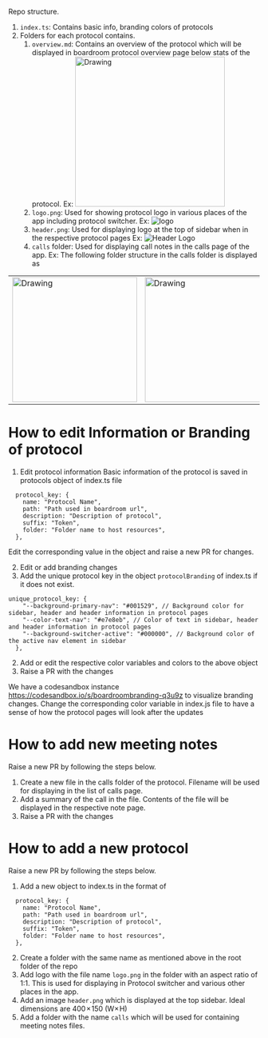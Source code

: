 Repo structure.
1. `index.ts`: Contains basic info, branding colors of protocols
2. Folders for each protocol contains.
    1. `overview.md`: Contains an overview of the protocol which will be displayed in boardroom protocol overview page below stats of the protocol.
    Ex: <img src="https://media.discordapp.net/attachments/799260574759649331/799260647002865694/Overview.png" alt="Drawing" style="width: 300px;"/> 
	2. `logo.png`: Used for showing protocol logo in various places of the app including protocol switcher.
      Ex: ![logo](https://media.discordapp.net/attachments/799260574759649331/799260665893486682/Untitled.png?width=435&height=1136)
    3. `header.png`: Used for displaying logo at the top of sidebar when in the respective protocol pages
      Ex: ![Header Logo](https://media.discordapp.net/attachments/799260574759649331/799274014442389534/Untitled_2.png)
    4. `calls` folder: Used for displaying call notes in the calls page of the app.
      Ex: The following folder structure in the calls folder is displayed as

<table><tr>
<td> <img src="https://media.discordapp.net/attachments/799260574759649331/799275039400263700/Untitled.png" alt="Drawing" style="width: 250px;"/> </td>
<td> <img src="https://media.discordapp.net/attachments/799260574759649331/799274293636366336/Untitled.png?width=1708&height=1136" alt="Drawing" style="width: 250px;"/> </td>
</tr></table>



# How to edit Information or Branding of protocol
1. Edit protocol information
Basic information of the protocol is saved in protocols object of index.ts file

```
  protocol_key: {
    name: "Protocol Name",
    path: "Path used in boardroom url",
    description: "Description of protocol",
    suffix: "Token",
    folder: "Folder name to host resources",
  },
```  

Edit the corresponding value in the object and raise a new PR for changes.

2. Edit or add branding changes
 1. Add the unique protocol key in the object `protocolBranding` of index.ts if it does not exist. 
```
unique_protocol_key: {
    "--background-primary-nav": "#001529", // Background color for sidebar, header and header information in protocol pages
    "--color-text-nav": "#e7e8eb", // Color of text in sidebar, header and header information in protocol pages
    "--background-switcher-active": "#000000", // Background color of the active nav element in sidebar 
  },
```
 2. Add or edit the respective color variables and colors to the above object
 3. Raise a PR with the changes

We have a codesandbox instance https://codesandbox.io/s/boardroombranding-q3u9z to visualize branding changes. Change the corresponding color variable in index.js file to have a sense of how the protocol pages will look after the updates

# How to add new meeting notes
Raise a new PR by following the steps below.

1. Create a new file in the calls folder of the protocol. Filename will be used for displaying in the list of calls page.
2. Add a summary of the call in the file. Contents of the file will be displayed in the respective note page.
3. Raise a PR with the changes



# How to add a new protocol
Raise a new PR by following the steps below.

1. Add a new object to index.ts in the format of

```
  protocol_key: {
    name: "Protocol Name",
    path: "Path used in boardroom url",
    description: "Description of protocol",
    suffix: "Token",
    folder: "Folder name to host resources",
  },
```

2. Create a folder with the same name as mentioned above in the root folder of the repo
3. Add logo with the file name `logo.png` in the folder with an aspect ratio of 1:1. This is used for displaying in Protocol switcher and various other places in the app.
4. Add an image `header.png` which is displayed at the top sidebar. Ideal dimensions are 400 × 150 (W× H)
5. Add a folder with the name `calls` which will be used for containing meeting notes files.
